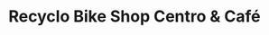 ---
title: "Recyclo Bike Shop Centro & Café"
url: /malaga/recyclo-bike-shop-centro-y-cafe/
shop: bicicleta
---